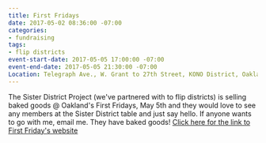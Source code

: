 ```yaml
---
title: First Fridays
date: 2017-05-02 08:36:00 -07:00
categories:
- fundraising
tags:
- flip districts
event-start-date: 2017-05-05 17:00:00 -07:00
event-end-date: 2017-05-05 21:30:00 -07:00
Location: Telegraph Ave., W. Grant to 27th Street, KONO District, Oakland
---
```


The Sister District Project (we've partnered with to flip districts) is selling baked goods @ Oakland's First Fridays, May 5th and they would love to see any members at the Sister District table and just say hello. If anyone wants to go with me, email me.  They have baked goods! 
[Click here for the link to First Friday's website](http://oaklandfirstfridays.org/about)

